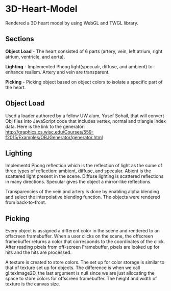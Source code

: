 # 3D-Heart-Model

Rendered a 3D heart model by using WebGL and TWGL library.

## Sections

**Object Load** - The heart consisted of 6 parts (artery, vein, left atrium, right atrium, ventricle, and aorta).

**Lighting** - Implemented Phong light(specualr, diffuse, and ambient) to enhance realism.  Artery and vein are transparent.

**Picking** - Picking object based on object colors to isolate a specific part of the heart.

## Object Load

Used a loader authored by a fellow UW alum, Yusef Sohail, that will convert Obj files into JavaScript code that includes vertex, normal and triangle index data.  Here is the link to the generator: http://graphics.cs.wisc.edu/Courses/559-f2015/Examples/OBJGenerator/generator.html

## Lighting

Implementd Phong reflection which is the reflection of light as the sume of three types of reflection: ambient, diffuse, and specular.  Abient is the scattered light present in the scene.  Diffuse lighting is scattered reflections in many directions.  Specular gives the object a mirror-like reflections.

Transparencies of the vein and artery is done by enabling alpha blending and select the interpolative blending function.  The objects were rendered from back-to-front.

## Picking

Every object is assigned a different color in the scene and rendered to an offscreen framebuffer.  When a user clicks on the scene, the offscreen framebuffer returns a color that corresponds to the coordinates of the click.  After reading pixels from off-screen Framebuffer, pixels are looked up for hits and the hits are processed.

A texture is created to store colors.  The set up for color storage is similar to that of texture set up for objects.  The difference is when we call gl.texImage2D, the last argument is null since we are just allocating the space to store colors for offscreen framebuffer.  The height and width of texture is the canvas size.
